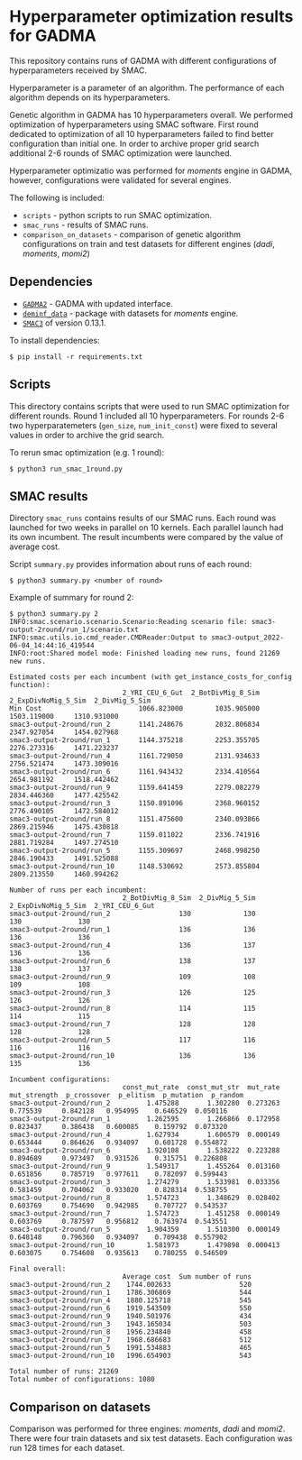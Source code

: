 # Hyperparameter optimization results for GADMA

This repository contains runs of GADMA with different configurations of hyperparameters received by SMAC.

Hyperparameter is a parameter of an algorithm. The performance of each algorithm depends on its hyperparameters.

Genetic algorithm in GADMA has 10 hyperparameters overall. We performed optimization of hyperparameters using SMAC software. First round dedicated to optimization of all 10 hyperparameters failed to find better configuration than initial one. In order to archive proper grid search additional 2-6 rounds of SMAC optimization were launched.

Hyperparameter optimizatio was performed for *moments* engine in GADMA, however, configurations were validated for several engines.

The following is included:
- `scripts` - python scripts to run SMAC optimization.
- `smac_runs` - results of SMAC runs.
- `comparison_on_datasets` - comparison of genetic algorithm configurations on train and test datasets for different engines (*dadi*, *moments*, *momi2*)

## Dependencies

- [`GADMA2`](https://github.com/ctlab/GADMA) - GADMA with updated interface.
- [`deminf_data`](https://github.com/noscode/demographic_inference_data) - package with datasets for *moments* engine.
- [`SMAC3`](https://github.com/automl/SMAC3) of version 0.13.1.

To install dependencies:

```
$ pip install -r requirements.txt
```

## Scripts

This directory contains scripts that were used to run SMAC optimization for different rounds. Round 1 included all 10 hyperparameters. For rounds 2-6 two hyperparatemeters (`gen_size`, `num_init_const`) were fixed to several values in order to archive the grid search.

To rerun smac optimization (e.g. 1 round):

```
$ python3 run_smac_1round.py
```

## SMAC results

Directory `smac_runs` contains results of our SMAC runs. Each round was launched for two weeks in parallel on 10 kernels. Each parallel launch had its own incumbent. The result incumbents were compared by the value of average cost.

Script `summary.py` provides information about runs of each round:

```
$ python3 summary.py <number of round>
```

Example of summary for round 2:
```
$ python3 summary.py 2
INFO:smac.scenario.scenario.Scenario:Reading scenario file: smac3-output-2round/run_1/scenario.txt
INFO:smac.utils.io.cmd_reader.CMDReader:Output to smac3-output_2022-06-04_14:44:16_419544
INFO:root:Shared model mode: Finished loading new runs, found 21269 new runs.

Estimated costs per each incumbent (with get_instance_costs_for_config function):
                            2_YRI_CEU_6_Gut  2_BotDivMig_8_Sim  2_ExpDivNoMig_5_Sim  2_DivMig_5_Sim
Min Cost                        1066.823000        1035.905000          1503.119000     1310.931000
smac3-output-2round/run_2       1141.248676        2032.806834          2347.927054     1454.027968
smac3-output-2round/run_1       1144.375218        2253.355705          2276.273316     1471.223237
smac3-output-2round/run_4       1161.729050        2131.934633          2756.521474     1473.309016
smac3-output-2round/run_6       1161.943432        2334.410564          2654.981192     1518.442462
smac3-output-2round/run_9       1159.641459        2279.082279          2834.446360     1477.425542
smac3-output-2round/run_3       1150.891096        2368.960152          2776.490105     1472.584012
smac3-output-2round/run_8       1151.475600        2340.093866          2869.215946     1475.430818
smac3-output-2round/run_7       1159.011022        2336.741916          2881.719284     1497.274510
smac3-output-2round/run_5       1155.309697        2468.998250          2846.190433     1491.525088
smac3-output-2round/run_10      1148.530692        2573.855804          2809.213550     1460.994262

Number of runs per each incumbent:
                            2_BotDivMig_8_Sim  2_DivMig_5_Sim  2_ExpDivNoMig_5_Sim  2_YRI_CEU_6_Gut
smac3-output-2round/run_2                 130             130                  130              130
smac3-output-2round/run_1                 136             136                  136              136
smac3-output-2round/run_4                 136             137                  136              136
smac3-output-2round/run_6                 138             137                  138              137
smac3-output-2round/run_9                 109             108                  109              108
smac3-output-2round/run_3                 126             125                  126              126
smac3-output-2round/run_8                 114             115                  114              115
smac3-output-2round/run_7                 128             128                  128              128
smac3-output-2round/run_5                 117             116                  116              116
smac3-output-2round/run_10                136             136                  135              136

Incumbent configurations:
                            const_mut_rate  const_mut_str  mut_rate  mut_strength  p_crossover  p_elitism  p_mutation  p_random
smac3-output-2round/run_2         1.475288       1.302280  0.273263      0.775539     0.842128   0.954995    0.646529  0.050116
smac3-output-2round/run_1         1.262595       1.266866  0.172958      0.823437     0.386438   0.600085    0.159792  0.073320
smac3-output-2round/run_4         1.627934       1.606579  0.000149      0.653444     0.864626   0.934097    0.601728  0.554872
smac3-output-2round/run_6         1.920108       1.538222  0.223288      0.894689     0.973497   0.931526    0.315751  0.226808
smac3-output-2round/run_9         1.549317       1.455264  0.013160      0.651856     0.785719   0.977611    0.782097  0.599443
smac3-output-2round/run_3         1.274279       1.533981  0.033356      0.581459     0.704062   0.933020    0.828314  0.538755
smac3-output-2round/run_8         1.574723       1.348629  0.028402      0.603769     0.754690   0.942985    0.707727  0.543537
smac3-output-2round/run_7         1.574723       1.451258  0.000149      0.603769     0.787597   0.956812    0.763974  0.543551
smac3-output-2round/run_5         1.904359       1.510300  0.000149      0.648148     0.796360   0.934097    0.709438  0.557902
smac3-output-2round/run_10        1.581973       1.479898  0.000413      0.603075     0.754608   0.935613    0.780255  0.546509

Final overall:
                            Average cost  Sum number of runs
smac3-output-2round/run_2    1744.002633                 520
smac3-output-2round/run_1    1786.306869                 544
smac3-output-2round/run_4    1880.125718                 545
smac3-output-2round/run_6    1919.543509                 550
smac3-output-2round/run_9    1940.501976                 434
smac3-output-2round/run_3    1943.165034                 503
smac3-output-2round/run_8    1956.234840                 458
smac3-output-2round/run_7    1968.686683                 512
smac3-output-2round/run_5    1991.534883                 465
smac3-output-2round/run_10   1996.654903                 543

Total number of runs: 21269
Total number of configurations: 1080
```

## Comparison on datasets

Comparison was performed for three engines: *moments*, *dadi* and *momi2*. There were four train datasets and six test datasets. Each configuration was run 128 times for each dataset.
